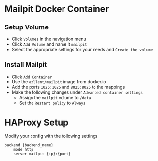 # Mailpit Docker Container
## Setup Volume
- Click `Volumes` in the navigation menu
- Click `Add Volume` and name it `mailpit`
- Select the appropriate settings for your needs and `Create the volume`

## Install Mailpit
- Click `Add Container`
- Use the `axllent/mailpit` image from docker.io
- Add the ports `1025:1025` and `8025:8025` to the mappings
- Make the following changes under `Advanced container settings`
  - Assign the `mailpit` volume to `/data`
  - Set the `Restart policy` to `Always`

# HAProxy Setup
Modify your config with the following settings
```text
backend {backend_name} 
    mode http
    server mailpit {ip}:{port}
```
